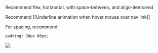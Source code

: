 
Recommend flex, horizontal, with space-between, and align-items:end

Recommend [[Underline animation when hover mouse over nav link]]

For spacing, recommend:
```
padding: 20px 60px;
```



![](BXsz9Tp.png)
